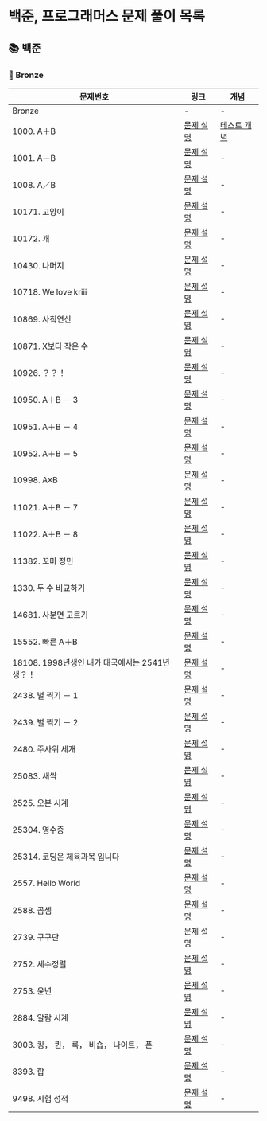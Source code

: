 #
# 백준, 프로그래머스 문제 풀이 목록
## 📚 백준
### 🚀 Bronze
| 문제번호 | 링크 | 개념 |
| ----- | ----- | ----- |
| Bronze | - | - |
| 1000. A＋B | [문제 설명](./%EB%B0%B1%EC%A4%80/Bronze/1000.%E2%80%85A%EF%BC%8BB/README.md) | [테스트 개념](./%EB%B0%B1%EC%A4%80/Bronze/1000.%E2%80%85A%EF%BC%8BB/%ED%85%8C%EC%8A%A4%ED%8A%B8%20%EA%B0%9C%EB%85%90.md) |
| 1001. A－B | [문제 설명](./%EB%B0%B1%EC%A4%80/Bronze/1001.%E2%80%85A%EF%BC%8DB/README.md) | - |
| 1008. A／B | [문제 설명](./%EB%B0%B1%EC%A4%80/Bronze/1008.%E2%80%85A%EF%BC%8FB/README.md) | - |
| 10171. 고양이 | [문제 설명](./%EB%B0%B1%EC%A4%80/Bronze/10171.%E2%80%85%EA%B3%A0%EC%96%91%EC%9D%B4/README.md) | - |
| 10172. 개 | [문제 설명](./%EB%B0%B1%EC%A4%80/Bronze/10172.%E2%80%85%EA%B0%9C/README.md) | - |
| 10430. 나머지 | [문제 설명](./%EB%B0%B1%EC%A4%80/Bronze/10430.%E2%80%85%EB%82%98%EB%A8%B8%EC%A7%80/README.md) | - |
| 10718. We love kriii | [문제 설명](./%EB%B0%B1%EC%A4%80/Bronze/10718.%E2%80%85We%E2%80%85love%E2%80%85kriii/README.md) | - |
| 10869. 사칙연산 | [문제 설명](./%EB%B0%B1%EC%A4%80/Bronze/10869.%E2%80%85%EC%82%AC%EC%B9%99%EC%97%B0%EC%82%B0/README.md) | - |
| 10871. X보다 작은 수 | [문제 설명](./%EB%B0%B1%EC%A4%80/Bronze/10871.%E2%80%85X%EB%B3%B4%EB%8B%A4%E2%80%85%EC%9E%91%EC%9D%80%E2%80%85%EC%88%98/README.md) | - |
| 10926. ？？！ | [문제 설명](./%EB%B0%B1%EC%A4%80/Bronze/10926.%E2%80%85%EF%BC%9F%EF%BC%9F%EF%BC%81/README.md) | - |
| 10950. A＋B － 3 | [문제 설명](./%EB%B0%B1%EC%A4%80/Bronze/10950.%E2%80%85A%EF%BC%8BB%E2%80%85%EF%BC%8D%E2%80%853/README.md) | - |
| 10951. A＋B － 4 | [문제 설명](./%EB%B0%B1%EC%A4%80/Bronze/10951.%E2%80%85A%EF%BC%8BB%E2%80%85%EF%BC%8D%E2%80%854/README.md) | - |
| 10952. A＋B － 5 | [문제 설명](./%EB%B0%B1%EC%A4%80/Bronze/10952.%E2%80%85A%EF%BC%8BB%E2%80%85%EF%BC%8D%E2%80%855/README.md) | - |
| 10998. A×B | [문제 설명](./%EB%B0%B1%EC%A4%80/Bronze/10998.%E2%80%85A%C3%97B/README.md) | - |
| 11021. A＋B － 7 | [문제 설명](./%EB%B0%B1%EC%A4%80/Bronze/11021.%E2%80%85A%EF%BC%8BB%E2%80%85%EF%BC%8D%E2%80%857/README.md) | - |
| 11022. A＋B － 8 | [문제 설명](./%EB%B0%B1%EC%A4%80/Bronze/11022.%E2%80%85A%EF%BC%8BB%E2%80%85%EF%BC%8D%E2%80%858/README.md) | - |
| 11382. 꼬마 정민 | [문제 설명](./%EB%B0%B1%EC%A4%80/Bronze/11382.%E2%80%85%EA%BC%AC%EB%A7%88%E2%80%85%EC%A0%95%EB%AF%BC/README.md) | - |
| 1330. 두 수 비교하기 | [문제 설명](./%EB%B0%B1%EC%A4%80/Bronze/1330.%E2%80%85%EB%91%90%E2%80%85%EC%88%98%E2%80%85%EB%B9%84%EA%B5%90%ED%95%98%EA%B8%B0/README.md) | - |
| 14681. 사분면 고르기 | [문제 설명](./%EB%B0%B1%EC%A4%80/Bronze/14681.%E2%80%85%EC%82%AC%EB%B6%84%EB%A9%B4%E2%80%85%EA%B3%A0%EB%A5%B4%EA%B8%B0/README.md) | - |
| 15552. 빠른 A＋B | [문제 설명](./%EB%B0%B1%EC%A4%80/Bronze/15552.%E2%80%85%EB%B9%A0%EB%A5%B8%E2%80%85A%EF%BC%8BB/README.md) | - |
| 18108. 1998년생인 내가 태국에서는 2541년생？！ | [문제 설명](./%EB%B0%B1%EC%A4%80/Bronze/18108.%E2%80%851998%EB%85%84%EC%83%9D%EC%9D%B8%E2%80%85%EB%82%B4%EA%B0%80%E2%80%85%ED%83%9C%EA%B5%AD%EC%97%90%EC%84%9C%EB%8A%94%E2%80%852541%EB%85%84%EC%83%9D%EF%BC%9F%EF%BC%81/README.md) | - |
| 2438. 별 찍기 － 1 | [문제 설명](./%EB%B0%B1%EC%A4%80/Bronze/2438.%E2%80%85%EB%B3%84%E2%80%85%EC%B0%8D%EA%B8%B0%E2%80%85%EF%BC%8D%E2%80%851/README.md) | - |
| 2439. 별 찍기 － 2 | [문제 설명](./%EB%B0%B1%EC%A4%80/Bronze/2439.%E2%80%85%EB%B3%84%E2%80%85%EC%B0%8D%EA%B8%B0%E2%80%85%EF%BC%8D%E2%80%852/README.md) | - |
| 2480. 주사위 세개 | [문제 설명](./%EB%B0%B1%EC%A4%80/Bronze/2480.%E2%80%85%EC%A3%BC%EC%82%AC%EC%9C%84%E2%80%85%EC%84%B8%EA%B0%9C/README.md) | - |
| 25083. 새싹 | [문제 설명](./%EB%B0%B1%EC%A4%80/Bronze/25083.%E2%80%85%EC%83%88%EC%8B%B9/README.md) | - |
| 2525. 오븐 시계 | [문제 설명](./%EB%B0%B1%EC%A4%80/Bronze/2525.%E2%80%85%EC%98%A4%EB%B8%90%E2%80%85%EC%8B%9C%EA%B3%84/README.md) | - |
| 25304. 영수증 | [문제 설명](./%EB%B0%B1%EC%A4%80/Bronze/25304.%E2%80%85%EC%98%81%EC%88%98%EC%A6%9D/README.md) | - |
| 25314. 코딩은 체육과목 입니다 | [문제 설명](./%EB%B0%B1%EC%A4%80/Bronze/25314.%E2%80%85%EC%BD%94%EB%94%A9%EC%9D%80%E2%80%85%EC%B2%B4%EC%9C%A1%EA%B3%BC%EB%AA%A9%E2%80%85%EC%9E%85%EB%8B%88%EB%8B%A4/README.md) | - |
| 2557. Hello World | [문제 설명](./%EB%B0%B1%EC%A4%80/Bronze/2557.%E2%80%85Hello%E2%80%85World/README.md) | - |
| 2588. 곱셈 | [문제 설명](./%EB%B0%B1%EC%A4%80/Bronze/2588.%E2%80%85%EA%B3%B1%EC%85%88/README.md) | - |
| 2739. 구구단 | [문제 설명](./%EB%B0%B1%EC%A4%80/Bronze/2739.%E2%80%85%EA%B5%AC%EA%B5%AC%EB%8B%A8/README.md) | - |
| 2752. 세수정렬 | [문제 설명](./%EB%B0%B1%EC%A4%80/Bronze/2752.%E2%80%85%EC%84%B8%EC%88%98%EC%A0%95%EB%A0%AC/README.md) | - |
| 2753. 윤년 | [문제 설명](./%EB%B0%B1%EC%A4%80/Bronze/2753.%E2%80%85%EC%9C%A4%EB%85%84/README.md) | - |
| 2884. 알람 시계 | [문제 설명](./%EB%B0%B1%EC%A4%80/Bronze/2884.%E2%80%85%EC%95%8C%EB%9E%8C%E2%80%85%EC%8B%9C%EA%B3%84/README.md) | - |
| 3003. 킹， 퀸， 룩， 비숍， 나이트， 폰 | [문제 설명](./%EB%B0%B1%EC%A4%80/Bronze/3003.%E2%80%85%ED%82%B9%EF%BC%8C%E2%80%85%ED%80%B8%EF%BC%8C%E2%80%85%EB%A3%A9%EF%BC%8C%E2%80%85%EB%B9%84%EC%88%8D%EF%BC%8C%E2%80%85%EB%82%98%EC%9D%B4%ED%8A%B8%EF%BC%8C%E2%80%85%ED%8F%B0/README.md) | - |
| 8393. 합 | [문제 설명](./%EB%B0%B1%EC%A4%80/Bronze/8393.%E2%80%85%ED%95%A9/README.md) | - |
| 9498. 시험 성적 | [문제 설명](./%EB%B0%B1%EC%A4%80/Bronze/9498.%E2%80%85%EC%8B%9C%ED%97%98%E2%80%85%EC%84%B1%EC%A0%81/README.md) | - |

